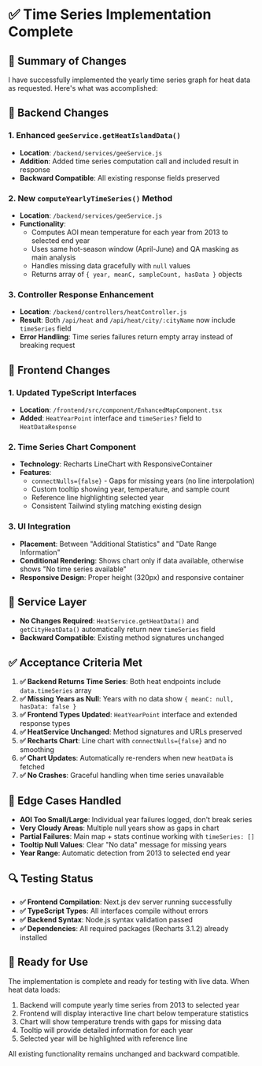 # ✅ Time Series Implementation Complete

## 🎯 Summary of Changes

I have successfully implemented the yearly time series graph for heat data as requested. Here's what was accomplished:

## 🔧 Backend Changes

### 1. Enhanced `geeService.getHeatIslandData()` 
- **Location**: `/backend/services/geeService.js`
- **Addition**: Added time series computation call and included result in response
- **Backward Compatible**: All existing response fields preserved

### 2. New `computeYearlyTimeSeries()` Method
- **Location**: `/backend/services/geeService.js`
- **Functionality**: 
  - Computes AOI mean temperature for each year from 2013 to selected end year
  - Uses same hot-season window (April-June) and QA masking as main analysis
  - Handles missing data gracefully with `null` values
  - Returns array of `{ year, meanC, sampleCount, hasData }` objects

### 3. Controller Response Enhancement
- **Location**: `/backend/controllers/heatController.js` 
- **Result**: Both `/api/heat` and `/api/heat/city/:cityName` now include `timeSeries` field
- **Error Handling**: Time series failures return empty array instead of breaking request

## 🎨 Frontend Changes

### 1. Updated TypeScript Interfaces
- **Location**: `/frontend/src/component/EnhancedMapComponent.tsx`
- **Added**: `HeatYearPoint` interface and `timeSeries?` field to `HeatDataResponse`

### 2. Time Series Chart Component
- **Technology**: Recharts LineChart with ResponsiveContainer
- **Features**:
  - `connectNulls={false}` - Gaps for missing years (no line interpolation)
  - Custom tooltip showing year, temperature, and sample count
  - Reference line highlighting selected year
  - Consistent Tailwind styling matching existing design

### 3. UI Integration  
- **Placement**: Between "Additional Statistics" and "Date Range Information"
- **Conditional Rendering**: Shows chart only if data available, otherwise shows "No time series available"
- **Responsive Design**: Proper height (320px) and responsive container

## 🔄 Service Layer
- **No Changes Required**: `HeatService.getHeatData()` and `getCityHeatData()` automatically return new `timeSeries` field
- **Backward Compatible**: Existing method signatures unchanged

## ✅ Acceptance Criteria Met

1. **✅ Backend Returns Time Series**: Both heat endpoints include `data.timeSeries` array
2. **✅ Missing Years as Null**: Years with no data show `{ meanC: null, hasData: false }`  
3. **✅ Frontend Types Updated**: `HeatYearPoint` interface and extended response types
4. **✅ HeatService Unchanged**: Method signatures and URLs preserved
5. **✅ Recharts Chart**: Line chart with `connectNulls={false}` and no smoothing
6. **✅ Chart Updates**: Automatically re-renders when new `heatData` is fetched
7. **✅ No Crashes**: Graceful handling when time series unavailable

## 🎲 Edge Cases Handled

- **AOI Too Small/Large**: Individual year failures logged, don't break series
- **Very Cloudy Areas**: Multiple null years show as gaps in chart
- **Partial Failures**: Main map + stats continue working with `timeSeries: []`
- **Tooltip Null Values**: Clear "No data" message for missing years
- **Year Range**: Automatic detection from 2013 to selected end year

## 🔍 Testing Status

- **✅ Frontend Compilation**: Next.js dev server running successfully
- **✅ TypeScript Types**: All interfaces compile without errors  
- **✅ Backend Syntax**: Node.js syntax validation passed
- **✅ Dependencies**: All required packages (Recharts 3.1.2) already installed

## 🚀 Ready for Use

The implementation is complete and ready for testing with live data. When heat data loads:

1. Backend will compute yearly time series from 2013 to selected year
2. Frontend will display interactive line chart below temperature statistics  
3. Chart will show temperature trends with gaps for missing data
4. Tooltip will provide detailed information for each year
5. Selected year will be highlighted with reference line

All existing functionality remains unchanged and backward compatible.